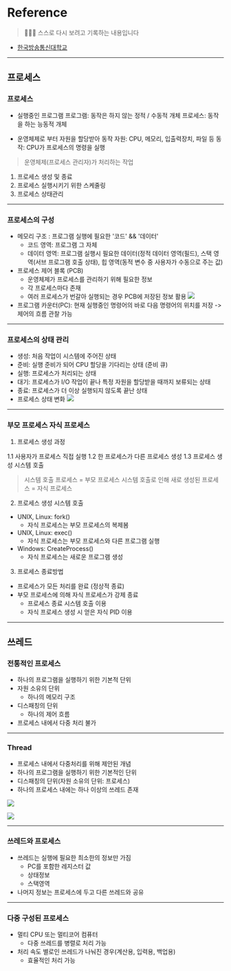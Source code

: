 # Reference
> 🙇🏻‍♂️ 스스로 다시 보려고 기록하는 내용입니다

- [한국방송통신대학교](https://www.knou.ac.kr/knou/index.do?epTicket=ST-916435-Gtok0rF7k3emwse1uu6koP06Mqt6Qcxwlau-13)

---

## 프로세스

### 프로세스

- 실행중인 프로그램
프로그램: 동작은 하지 않는 정적 / 수동적 개체
프로세스: 동작을 하는 능동적 개체

- 운영체제로 부터 자원을 할당받아 동작
자원: CPU, 메모리, 입출력장치, 파일 등
동작: CPU가 프로세스의 명령을 실행

>운영체제(프로세스 관리자)가 처리하는 작업
1. 프로세스 생성 및 종료
2. 프로세스 실행시키기 위한 스케줄링
3. 프로세스 상태관리

---

### 프로세스의 구성

- 메모리 구조 : 프로그램 실행에 필요한 '코드' && '데이터'
  - 코드 영역: 프로그램 그 자체
  - 데이터 영역: 프로그램 실행시 필요한 데이터(정적 데이터 영역(필드), 스택 영역(서브 프로그램 호출 상태), 힙 영역(동적 변수 중 사용자가 수동으로 주는 값)
- 프로세스 제어 블록 (PCB)
  - 운영체제가 프로세스를 관리하기 위해 필요한 정보
  - 각 프로세스마다 존재
  - 여러 프로세스가 번갈아 실행되는 경우 PCB에 저장된 정보 활용
![](https://velog.velcdn.com/images/urtimeislimited/post/a5782575-e00f-43c0-b4ee-c07f78bb34f6/image.png)
- 프로그램 카운터(PC): 현재 실행중인 명령어의 바로 다음 명령어의 위치를 저장 -> 제어의 흐름 관찰 가능

---

### 프로세스의 상태 관리

- 생성: 처음 작업이 시스템에 주어진 상태
- 준비: 실행 준비가 되어 CPU 할당을 기다리는 상태 (준비 큐)
- 실행: 프로세스가 처리되는 상태
- 대기: 프로세스가 I/O 작업이 끝나 특정 자원을 할당받을 때까지 보류되는 상태
- 종료: 프로세스가 더 이상 실행되지 않도록 끝난 상태
- 프로세스 상태 변화
![](https://velog.velcdn.com/images/urtimeislimited/post/c4b38689-ec0a-4f48-9474-d6a3612e5cf6/image.png)

---

### 부모 프로세스 자식 프로세스

1. 프로세스 생성 과정

1.1 사용자가 프로세스 직접 실행
1.2 한 프로세스가 다른 프로세스 생성
1.3 프로세스 생성 시스템 호출
 > 시스템 호출 프로세스 = 부모 프로세스
 시스템 호출로 인해 새로 생성된 프로세스 = 자식 프로세스
 
 2. 프로세스 생성 시스템 호출
 
 - UNIX, Linux: fork()
    - 자식 프로세스는 부모 프로세스의 복제봄
 - UNIX, Linux: exec()
   - 자식 프로세스는 부모 프로세스와 다른 프로그램 실행
 - Windows: CreateProcess()
   - 자식 프로세스는 새로운 프로그램 생성
   
 3. 프로세스 종료방법
 - 프로세스가 모든 처리를 완료 (정상적 종료)
 - 부모 프로세스에 의해 자식 프로세스가 강제 종료
   - 프로세스 종료 시스템 호출 이용
   - 자식 프로세스 생성 시 얻은 자식 PID 이용
   
---

## 쓰레드

### 전통적인 프로세스

- 하나의 프로그램을 실행하기 위한 기본적 단위
- 자원 소유의 단위
  - 하나의 메모리 구조
- 디스패칭의 단위
  - 하나의 제어 흐름
- 프로세스 내에서 다중 처리 불가

---

### Thread

- 프로세스 내에서 다중처리를 위해 제안된 개념
- 하나의 프로그램을 실행하기 위한 기본적인 단위
- 디스패칭의 단위(자원 소유의 단위: 프로세스)
- 하나의 프로세스 내에는 하나 이상의 쓰레드 존재

![](https://velog.velcdn.com/images/urtimeislimited/post/59354645-aa60-4009-af79-0727670bbfe1/image.png)

![](https://velog.velcdn.com/images/urtimeislimited/post/d3ac1b20-b3dd-45ea-bdec-0f5aca19dee7/image.png)

---

### 쓰레드와 프로세스

- 쓰레드는 실행에 필요한 최소한의 정보만 가짐
  - PC를 포함한 레지스터 값
  - 상태정보
  - 스택영역
- 나머지 정보는 프로세스에 두고 다른 쓰레드와 공유

---

### 다중 구성된 프로세스

- 멀티 CPU 또는 멀티코어 컴퓨터
  - 다중 쓰레드를 병렬로 처리 가능
- 처리 속도 별로인 쓰레드가 나눠진 경우(계산용, 입력용, 백업용)
  - 효율적인 처리 가능
